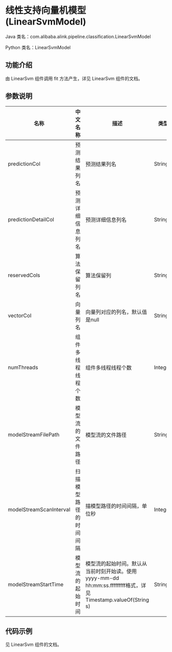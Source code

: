 # 线性支持向量机模型 (LinearSvmModel)
Java 类名：com.alibaba.alink.pipeline.classification.LinearSvmModel

Python 类名：LinearSvmModel


## 功能介绍
由 LinearSvm 组件调用 fit 方法产生，详见 LinearSvm 组件的文档。


## 参数说明
| 名称 | 中文名称 | 描述 | 类型 | 是否必须？ | 默认值 |
| --- | --- | --- | --- | --- | --- |
| predictionCol | 预测结果列名 | 预测结果列名 | String | ✓ |  |
| predictionDetailCol | 预测详细信息列名 | 预测详细信息列名 | String |  |  |
| reservedCols | 算法保留列名 | 算法保留列 | String[] |  | null |
| vectorCol | 向量列名 | 向量列对应的列名，默认值是null | String |  | null |
| numThreads | 组件多线程线程个数 | 组件多线程线程个数 | Integer |  | 1 |
| modelStreamFilePath | 模型流的文件路径 | 模型流的文件路径 | String |  | null |
| modelStreamScanInterval | 扫描模型路径的时间间隔 | 描模型路径的时间间隔，单位秒 | Integer |  | 10 |
| modelStreamStartTime | 模型流的起始时间 | 模型流的起始时间。默认从当前时刻开始读。使用yyyy-mm-dd hh:mm:ss.fffffffff格式，详见Timestamp.valueOf(String s) | String |  | null |


## 代码示例
见 LinearSvm 组件的文档。
